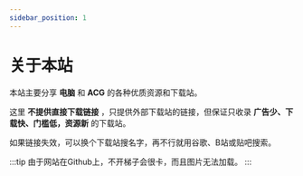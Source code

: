 ```yaml
---
sidebar_position: 1
---
```


# 关于本站

本站主要分享 **电脑** 和 **ACG** 的各种优质资源和下载站。

这里 **不提供直接下载链接** ，只提供外部下载站的链接，但保证只收录 **广告少、下载快、门槛低，资源新** 的下载站。

如果链接失效，可以换个下载站搜名字，再不行就用谷歌、B站或贴吧搜索。

:::tip
由于网站在Github上，不开梯子会很卡，而且图片无法加载。
:::